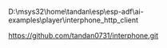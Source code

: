 D:\msys32\home\tandan\esp\esp-adf\ai-examples\player\interphone_http_client

https://github.com/tandan0731/interphone.git